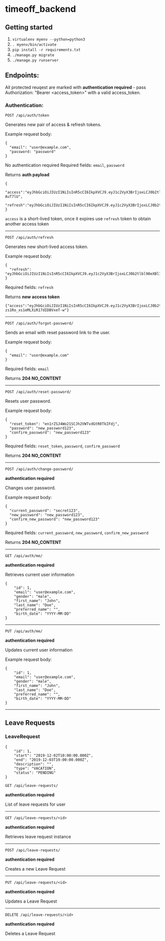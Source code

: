 # timeoff_backend

## Getting started

1.  `virtualenv myenv --python=python3`
2.  `. myenv/bin/activate`
3.  `pip install -r requirements.txt`
4.  `./manage.py migrate`
5.  `./manage.py runserver`

Endpoints:
------

All protected reuqest are marked with __authentication required__ - pass Authorization: "Bearer <access_token>" with a valid access_token.

### Authentication:

`POST /api/auth/token`

Generates new pair of access & refresh tokens.

Example request body:

```
{
  "email": "user@example.com",
  "password: "password"
}
```

No authentication required
Required fields: `email`, `password`

Returns __auth payload__
```
{
  "access":"eyJhbGciOiJIUzI1NiIsInR5cCI6IkpXVCJ9.eyJ1c2VyX3BrIjoxLCJ0b2tlbl90eXBlIjoiYWNjZXNzIiwiY29sZF9zdHVmZiI6IuKYgyIsImV4cCI6MTIzNDU2LCJqdGkiOiJmZDJmOWQ1ZTFhN2M0MmU4OTQ5MzVlMzYyYmNhOGJjYSJ9.NHlztMGER7UADHZJlxNG0WSi22a2KaYSfd1S-AuT7lU",
  "refresh":"eyJhbGciOiJIUzI1NiIsInR5cCI6IkpXVCJ9.eyJ1c2VyX3BrIjoxLCJ0b2tlbl90eXBlIjoicmVmcmVzaCIsImNvbGRfc3R1ZmYiOiLimIMiLCJleHAiOjIzNDU2NywianRpIjoiZGUxMmY0ZTY3MDY4NDI3ODg5ZjE1YWMyNzcwZGEwNTEifQ.aEoAYkSJjoWH1boshQAaTkf8G3yn0kapko6HFRt7Rh4"
}
```

`access` is a short-lived token, once it expires use `refresh` token to obtain another access token

---

`POST /api/auth/refresh`

Generates new short-lived access token.

Example request body:

```
{
  "refresh": "eyJhbGciOiJIUzI1NiIsInR5cCI6IkpXVCJ9.eyJ1c2VyX3BrIjoxLCJ0b2tlbl90eXBlIjoicmVmcmVzaCIsImNvbGRfc3R1ZmYiOiLimIMiLCJleHAiOjIzNDU2NywianRpIjoiZGUxMmY0ZTY3MDY4NDI3ODg5ZjE1YWMyNzcwZGEwNTEifQ.aEoAYkSJjoWH1boshQAaTkf8G3yn0kapko6HFRt7Rh4"
}
```

Required fields: `refresh`

Returns __new access token__
```
{"access":"eyJhbGciOiJIUzI1NiIsInR5cCI6IkpXVCJ9.eyJ1c2VyX3BrIjoxLCJ0b2tlbl90eXBlIjoiYWNjZXNzIiwiY29sZF9zdHVmZiI6IuKYgyIsImV4cCI6MTIzNTY3LCJqdGkiOiJjNzE4ZTVkNjgzZWQ0NTQyYTU0NWJkM2VmMGI0ZGQ0ZSJ9.ekxRxgb9OKmHkfy-zs1Ro_xs1eMLXiR17dIDBVxeT-w"}
```

---

`POST /api/auth/forgot-password/`

Sends an email with reset password link to the user.

Example request body:
```
{
  "email": "user@example.com"
}
```


Required fields: `email`

Returns __204 NO_CONTENT__

---

`POST /api/auth/reset-password/`

Resets user password.

Example request body:
```
{
  "reset_token": "en1rZSJ4Wo21SCJh2VWTvdGtR0TkIFdj",
  "password": "new_password123",
  "confirm_password": "new_password123"
}
```

Required fields: `reset_token`, `password`, `confirm_password`

Returns __204 NO_CONTENT__

---

`POST /api/auth/change-password/`

__authentication required__

Changes user password.

Example request body:
```
{
  "current_password": "secret123",
  "new_password": "new_password123",
  "confirm_new_password": "new_password123"
}
```

Required fields: `current_password`, `new_password`, `confirm_new_password`

Returns __204 NO_CONTENT__

---

`GET /api/auth/me/`

__authentication required__

Retrieves current user information

```
{
    "id": 1,
    "email": "user@example.com",
    "gender": "male",
    "first_name": "John",
    "last_name": "Doe",
    "preferred_name": "",
    "birth_date": "YYYY-MM-DD"
}
```

---

`PUT /api/auth/me/`

__authentication required__

Updates current user information

Example request body:
```
{
    "id": 1,
    "email": "user@example.com",
    "gender": "male",
    "first_name": "John",
    "last_name": "Doe",
    "preferred_name": "",
    "birth_date": "YYYY-MM-DD"
}
```

---

## Leave Requests

### LeaveRequest
```
{
    "id": 1,
    "start": "2019-12-02T10:00:00.000Z",
    "end": "2019-12-03T19:00:00.000Z",
    "description": "",
    "type": "VACATION",
    "status": "PENDING"
}
```

`GET /api/leave-requests/`

__authentication required__

List of leave requests for user

---

`GET /api/leave-requests/<id>`

__authentication required__

Retrieves leave request instance

---

`POST /api/leave-requests/`

__authentication required__

Creates a new Leave Request

---

`PUT /api/leave-requests/<id>`

__authentication required__

Updates a Leave Request

---

`DELETE /api/leave-requests/<id>`

__authentication required__

Deletes a Leave Request